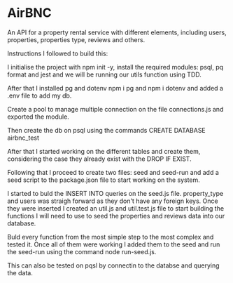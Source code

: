 # AirBNC
An API for a property rental service with different elements, including users, properties, properties type, reviews and others.

Instructions I followed to build this:

I initialise the project with npm init -y, install the required modules: psql, pq format and jest and we will be running our utils function using TDD.

After that I installed pg and dotenv npm i pg and npm i dotenv and added a .env file to add my db.

Create a pool to manage multiple connection on the file connections.js and exported the module.

Then create the db on psql using the commands CREATE DATABASE airbnc_test

After that I started working on the different tables and create them, considering the case they already exist with the DROP IF EXIST.

Following that I proceed to create two files: seed and seed-run and add a seed script to the package.json file to start working on the system.

I started to buld the INSERT INTO queries on the seed.js file. property_type and users was straigh forward as they don't have any foreign keys. Once they were inserted I created an util.js and util.test.js file to start building the functions I will need to use to seed the properties and reviews data into our database.

Buld every function from the most simple step to the most complex and tested it. Once all of them were working I added them to the seed and run the seed-run using the command node run-seed.js.

This can also be tested on pqsl by connectin to the databse and querying the data. 





